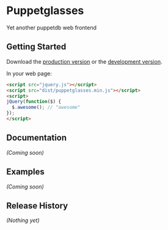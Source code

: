 # Puppetglasses

Yet another puppetdb web frontend

## Getting Started
Download the [production version][min] or the [development version][max].

[min]: https://raw.github.com/tosmi/puppetglasses/master/dist/puppetglasses.min.js
[max]: https://raw.github.com/tosmi/puppetglasses/master/dist/puppetglasses.js

In your web page:

```html
<script src="jquery.js"></script>
<script src="dist/puppetglasses.min.js"></script>
<script>
jQuery(function($) {
  $.awesome(); // "awesome"
});
</script>
```

## Documentation
_(Coming soon)_

## Examples
_(Coming soon)_

## Release History
_(Nothing yet)_
